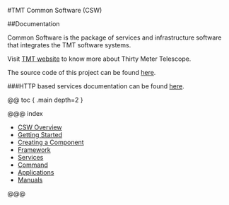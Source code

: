 #TMT Common Software (CSW)

##Documentation

Common Software is the package of services and infrastructure software that integrates the TMT software systems.

Visit [TMT website](http://www.tmt.org) to know more about Thirty Meter Telescope.

The source code of this project can be found [here](https://github.com/tmtsoftware/csw-prod).

###HTTP based services documentation can be found [here](swagger/index.html).

@@ toc { .main depth=2 }

@@@ index
* [CSW Overview](cswOverview.md)
* [Getting Started](gettingStarted.md)
* [Creating a Component](createComponent.md)
* [Framework](framework.md)
* [Services](services.md)
* [Command](command.md)
* [Applications](apps.md)
* [Manuals](manuals.md)

@@@



